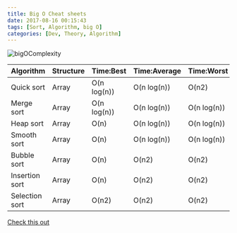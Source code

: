 ```yaml
---
title: Big O Cheat sheets
date: 2017-08-16 00:15:43
tags: [Sort, Algorithm, big O]
categories: [Dev, Theory, Algorithm]
---
```


![bigOComplexity](https://philsblog.b-cdn.net/images/bigOComplexity.jpg "bigOComplexity")

|Algorithm|Structure|Time:Best|Time:Average|Time:Worst|Space:Worst|
|:--|:-|:-|:-|:-|:-|
|Quick sort|Array|O(n log(n))|O(n log(n))|O(n2)|O(n)|
|Merge sort|Array|O(n log(n))|O(n log(n))|O(n log(n))|O(n)|
|Heap sort|Array|O(n)|O(n log(n))|O(n log(n))|O(1)|
|Smooth sort|Array|O(n)|O(n log(n))|O(n log(n))|O(1)|
|Bubble sort|Array|O(n)|O(n2)|O(n2)|O(1)|
|Insertion sort|Array|O(n)|O(n2)|O(n2)|O(1)|
|Selection sort|Array|O(n2)|O(n2)|O(n2)|O(1)|

[Check this out]( http://cooervo.github.io/Algorithms-DataStructures-BigONotation/big-O-notation.html)
